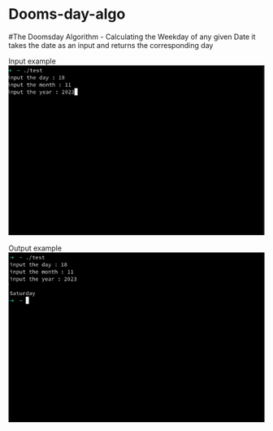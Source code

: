 # Dooms-day-algo
#The Doomsday Algorithm - Calculating the Weekday of any given Date
it takes the date as an input and returns the corresponding day

Input example
![Input example](https://github.com/mohamidsaiid/Dooms-day-algo/blob/main/Screenshot%20from%202023-11-18%2021-12-47.png)

Output example
![Output example](https://github.com/mohamidsaiid/Dooms-day-algo/blob/main/Screenshot%20from%202023-11-18%2021-13-25.png)
